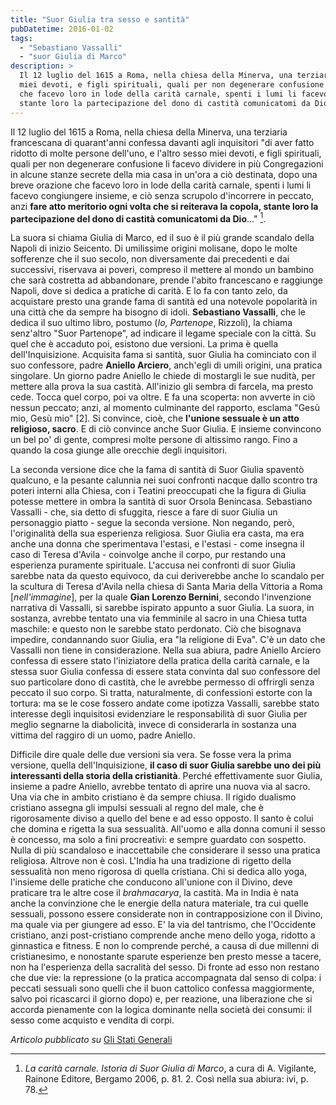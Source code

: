 ```yaml
---
title: "Suor Giulia tra sesso e santità"
pubDatetime: 2016-01-02 
tags: 
  - "Sebastiano Vassalli"
  - "suor Giulia di Marco"
description: >
  Il 12 luglio del 1615 a Roma, nella chiesa della Minerva, una terziaria francescana di quarant'anni confessa davanti agli inquisitori "di aver fatto ridotto di molte persone dell'uno, e l'altro sesso 
  miei devoti, e figli spirituali, quali per non degenerare confusione li facevo dividere in più Congregazioni in alcune stanze secrete della mia casa in un'ora a ciò destinata, dopo una breve orazione 
  che facevo loro in lode della carità carnale, spenti i lumi li facevo congiungere insieme, e ciò senza scrupolo d'incorrere in peccato, anzi **fare atto meritorio ogni volta che si reiterava la copola, 
  stante loro la partecipazione del dono di castità comunicatomi da Dio..."
---
```

Il 12 luglio del 1615 a Roma, nella chiesa della Minerva, una terziaria francescana di quarant'anni confessa davanti agli inquisitori "di aver fatto ridotto di molte persone dell'uno, e l'altro sesso miei devoti, e figli spirituali, quali per non degenerare confusione li facevo dividere in più Congregazioni in alcune stanze secrete della mia casa in un'ora a ciò destinata, dopo una breve orazione che facevo loro in lode della carità carnale, spenti i lumi li facevo congiungere insieme, e ciò senza scrupolo d'incorrere in peccato, anzi **fare atto meritorio ogni volta che si reiterava la copola, stante loro la partecipazione del dono di castità comunicatomi da Dio**..." [^1].

La suora si chiama Giulia di Marco, ed il suo è il più grande scandalo della Napoli di inizio Seicento. Di umilissime origini molisane, dopo le molte sofferenze che il suo secolo, non diversamente dai precedenti e dai successivi, riservava ai poveri, compreso il mettere al mondo un bambino che sarà costretta ad abbandonare, prende l'abito francescano e raggiunge Napoli, dove si dedica a pratiche di carità. E lo fa con tanto zelo, da acquistare presto una grande fama di santità ed una notevole popolarità in una città che da sempre ha bisogno di idoli. **Sebastiano Vassalli**, che le dedica il suo ultimo libro, postumo (_Io, Partenope_, Rizzoli), la chiama senz'altro "Suor Partenope", ad indicare il legame speciale con la città. Su quel che è accaduto poi, esistono due versioni. La prima è quella dell'Inquisizione. Acquisita fama si santità, suor Giulia ha cominciato con il suo confessore, padre **Aniello Arciero**, anch'egli di umili origini, una pratica singolare. Un giorno padre Aniello le chiede di mostargli le sue nudità, per mettere alla prova la sua castità. All'inizio gli sembra di farcela, ma presto cede. Tocca quel corpo, poi va oltre. E fa una scoperta: non avverte in ciò nessun peccato; anzi, al momento culminante del rapporto, esclama "Gesù mio, Gesù mio" \[2\]. Si convince, cioè, che **l'unione sessuale è un atto religioso, sacro**. E di ciò convince anche Suor Giulia. E insieme convincono un bel po' di gente, compresi molte persone di altissimo rango. Fino a quando la cosa giunge alle orecchie degli inquisitori.

La seconda versione dice che la fama di santità di Suor Giulia spaventò qualcuno, e la pesante calunnia nei suoi confronti nacque dallo scontro tra poteri interni alla Chiesa, con i Teatini preoccupati che la figura di Giulia potesse mettere in ombra la santità di suor Orsola Benincasa. Sebastiano Vassalli - che, sia detto di sfuggita, riesce a fare di suor Giulia un personaggio piatto - segue la seconda versione. Non negando, però, l'originalità della sua esperienza religiosa. Suor Giulia era casta, ma era anche una donna che sperimentava l'estasi, e l'estasi - come insegna il caso di Teresa d'Avila - coinvolge anche il corpo, pur restando una esperienza puramente spirituale. L'accusa nei confronti di suor Giulia sarebbe nata da questo equivoco, da cui deriverebbe anche lo scandalo per la scultura di Teresa d'Avila nella chiesa di Santa Maria della Vittoria a Roma \[_nell'immagine_\], per la quale **Gian Lorenzo Bernini**, secondo l'invenzione narrativa di Vassalli, si sarebbe ispirato appunto a suor Giulia. La suora, in sostanza, avrebbe tentato una via femminile al sacro in una Chiesa tutta maschile: e questo non le sarebbe stato perdonato. Ciò che bisognava impedire, condannando suor Giulia, era "la religione di Eva". C'è un dato che Vassalli non tiene in considerazione. Nella sua abiura, padre Aniello Arciero confessa di essere stato l'iniziatore della pratica della carità carnale, e la stessa suor Giulia confessa di essere stata convinta dal suo confessore del suo particolare dono di castità, che le avrebbe permesso di offrirgli senza peccato il suo corpo. Si tratta, naturalmente, di confessioni estorte con la tortura: ma se le cose fossero andate come ipotizza Vassalli, sarebbe stato interesse degli inquisitosi evidenziare le responsabilità di suor Giulia per meglio segnarne la diabolicità, invece di considerarla in sostanza una vittima del raggiro di un uomo, padre Aniello.

Difficile dire quale delle due versioni sia vera. Se fosse vera la prima versione, quella dell'Inquisizione, **il caso di suor Giulia sarebbe uno dei più interessanti della storia della cristianità**. Perché effettivamente suor Giulia, insieme a padre Aniello, avrebbe tentato di aprire una nuova via al sacro. Una via che in ambito cristiano è da sempre chiusa. Il rigido dualismo cristiano assegna gli impulsi sessuali al regno del male, che è rigorosamente diviso a quello del bene e ad esso opposto. Il santo è colui che domina e rigetta la sua sessualità. All'uomo e alla donna comuni il sesso è concesso, ma solo a fini procreativi: e sempre guardato con sospetto. Nulla di più scandaloso e inaccettabile che considerare il sesso una pratica religiosa. Altrove non è così. L'India ha una tradizione di rigetto della sessualità non meno rigorosa di quella cristiana. Chi si dedica allo yoga, l'insieme delle pratiche che conducono all'unione con il Divino, deve praticare tra le altre cose il _brahmacarya_, la castità. Ma in India è nata anche la convinzione che le energie della natura materiale, tra cui quelle sessuali, possono essere considerate non in contrapposizione con il Divino, ma quale via per giungere ad esso. E' la via del tantrismo, che l'Occidente cristiano, anzi post-cristiano comprende anche meno dello yoga, ridotto a ginnastica e fitness. E non lo comprende perché, a causa di due millenni di cristianesimo, e nonostante sparute esperienze ben presto messe a tacere, non ha l'esperienza della sacralità del sesso. Di fronte ad esso non restano che due vie: la repressione (o la pratica accompagnata dal senso di colpa: i peccati sessuali sono quelli che il buon cattolico confessa maggiormente, salvo poi ricascarci il giorno dopo) e, per reazione, una liberazione che si accorda pienamente con la logica dominante nella società dei consumi: il sesso come acquisto e vendita di corpi.


[^1]: _La carità carnale. Istoria di Suor Giulia di Marco_, a cura di A. Vigilante, Rainone Editore, Bergamo 2006, p. 81. 2. Così nella sua abiura: ivi, p. 78.

_Articolo pubblicato su_ [Gli Stati Generali](http://www.glistatigenerali.com/religione/suor-giulia-tra-sesso-e-santita/)
